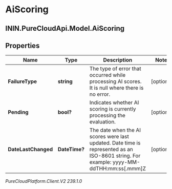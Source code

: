 # AiScoring

## ININ.PureCloudApi.Model.AiScoring

## Properties

|Name | Type | Description | Notes|
|------------ | ------------- | ------------- | -------------|
| **FailureType** | **string** | The type of error that occurred while processing AI scores. It is null where there is no error. | [optional] |
| **Pending** | **bool?** | Indicates whether AI scoring is currently processing the evaluation. | [optional] |
| **DateLastChanged** | **DateTime?** | The date when the AI scores were last updated. Date time is represented as an ISO-8601 string. For example: yyyy-MM-ddTHH:mm:ss[.mmm]Z | [optional] |



_PureCloudPlatform.Client.V2 239.1.0_
